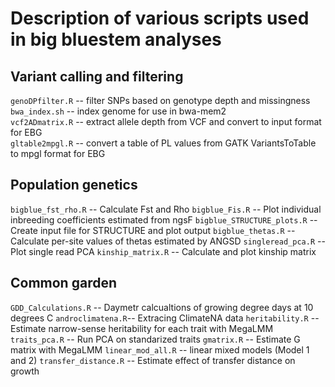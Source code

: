 # Description of various scripts used in big bluestem analyses

## Variant calling and filtering
`genoDPfilter.R` -- filter SNPs based on genotype depth and missingness   
`bwa_index.sh` -- index genome for use in bwa-mem2  
`vcf2ADmatrix.R` -- extract allele depth from VCF and convert to input format for EBG  
`gltable2mpgl.R` -- convert a table of PL values from GATK VariantsToTable to mpgl format for EBG  


## Population genetics
`bigblue_fst_rho.R` -- Calculate Fst and Rho
`bigblue_Fis.R` -- Plot individual inbreeding coefficients estimated from ngsF
`bigblue_STRUCTURE_plots.R` -- Create input file for STRUCTURE and plot output
`bigblue_thetas.R` -- Calculate per-site values of thetas estimated by ANGSD
`singleread_pca.R` -- Plot single read PCA
`kinship_matrix.R` -- Calculate and plot kinship matrix

## Common garden
`GDD_Calculations.R` -- Daymetr calcualtions of growing degree days at 10 degrees C
`androclimatena.R`-- Extracing ClimateNA data
`heritability.R` -- Estimate narrow-sense heritability for each trait with MegaLMM
`traits_pca.R` -- Run PCA on standarized traits
`gmatrix.R` -- Estimate G matrix with MegaLMM
`linear_mod_all.R` -- linear mixed models (Model 1 and 2)
`transfer_distance.R` -- Estimate effect of transfer distance on growth
